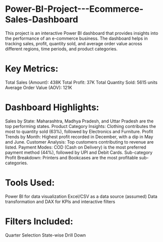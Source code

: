 # Power-BI-Project---Ecommerce-Sales-Dashboard
This project is an interactive Power BI dashboard that provides insights into the performance of an e-commerce business. The dashboard helps in tracking sales, profit, quantity sold, and average order value across different regions, time periods, and product categories.  

# Key Metrics:
Total Sales (Amount): 438K
Total Profit: 37K
Total Quantity Sold: 5615 units
Average Order Value (AOV): 121K

# Dashboard Highlights:
Sales by State: Maharashtra, Madhya Pradesh, and Uttar Pradesh are the top performing states.
Product Category Insights: Clothing contributes the most to quantity sold (63%), followed by Electronics and Furniture.
Profit Trends by Month: Highest profit recorded in December, with a dip in May and June.
Customer Analysis: Top customers contributing to revenue are listed.
Payment Modes: COD (Cash on Delivery) is the most preferred payment method (44%), followed by UPI and Debit Cards.
Sub-category Profit Breakdown: Printers and Bookcases are the most profitable sub-categories.

# Tools Used:
Power BI for data visualization
Excel/CSV as a data source (assumed)
Data transformation and DAX for KPIs and interactive filters

# Filters Included:
Quarter Selection
State-wise Drill Down
